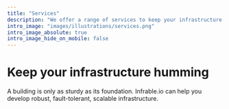 ```yaml
---
title: "Services"
description: "We offer a range of services to keep your infrastructure humming"
intro_image: "images/illustrations/services.png"
intro_image_absolute: true
intro_image_hide_on_mobile: false
---
```


# Keep your infrastructure humming

A building is only as sturdy as its foundation. Infrable.io can help you develop robust, fault-tolerant, scalable infrastructure.
